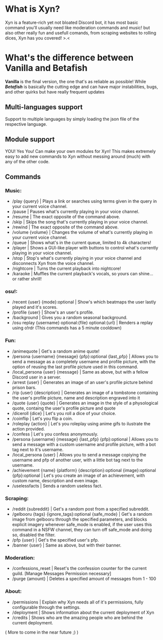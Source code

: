 # What is Xyn?
Xyn is a feature-rich yet not bloated Discord bot, it has most basic command you'll usually need like moderation commands and music!
but also other really fun and usefull comands, from scraping websites to rolling dices, Xyn has you covered! >.<

# What's the difference between Vanilla and Betafish
**Vanilla** is the final version, the one that's as reliable as possible! While ***Betafish*** is basically the cutting edge and can have major instabilities, bugs, and other quirks but have really frequent updates

## Multi-languages support
Support to multiple languages by simply loading the json file of the respective language.

## Module support
YOU! Yes You! Can make your own modules for Xyn! This makes extremely easy to add new commands to Xyn without messing around (much) with any of the other code.

## Commands

### Music:
- /play {query} | Plays a link or searches using terms given in the query in your current voice channel.
- /pause | Pauses what's currently playing in your voice channel.
- /resume | The exact opposite of the command above.
- /skip | Skips the song that's currently playing in your voice channel.
- /rewind | The exact opposite of the command above.
- /volume {volume} | Changes the volume of what's currently playing in your current voice channel.
- /queue | Shows what's in the current queue, limited to 4k characters!
- /player | Shows a GUI-like player with buttons to control what's currently playing in your voice channel.
- /stop | Stop's what's currently playing in your voice channel and disconnects Xyn from the voice channel.
- /nightcore | Turns the current playback into nightcore!
- /karaoke | Muffles the current playback's vocals, so yours can shine... or rather shrill!


### osu!:
- /recent {user} {mode}:optional | Show's which beatmaps the user lastly played and it's scores.
- /profile {user} | Show's an user's profile.
- /background | Gives you a random seasonal background.
- /osu replay {username} optional:{file} optional:{url} | Renders a replay using o!rdr (This commands has a 5 minute cooldown)


### Fun:
- /animequote | Get's a random anime quote!
- /persona {username} {message} {pfp}:optional {last_pfp} | Allows you to send a message as a completely username and profile picture, with the option of reusing the last profile picture used in this command.
- /local_persona {user} {message} | Same as above, but with a fellow Discord user in a server.
- /arrest {user} | Generates an image of an user's profile picture behind prison bars.
- /rip {user} {description} | Generates an image of a tombstone containing the user's profile picture, name and description engraved into it
- /quote {user} {quote} | Generates an image in the style of a physological quote, containg the user's profile picture and quote
- /diceroll {dice} | Let's you roll a dice of your choice.
- /coinflip | Let's you flip a coin.
- /roleplay {action} | Let's you roleplay using anime gifs to ilustrate the action provided.
- /confess | Let's you confess anonymously.
- /persona {username} {message} {last_pfp} {pfp}:optional | Allows you to send a message with a custom username and profile picture, with a bot tag next to it's username.
- /local_persona {user} | Allows you to send a message copiying the username and pfp of another user, with a little bot tag next to the username.
- /achievement {name} {platform} {description}:optional {image}:optional {pfp}:optional | Let's you create an image of an achievement, with custom name, description and even image.
- /uselessfacts | Sends a random useless fact.

### Scraping:
- /reddit {subreddit} | Get's a random post from a specified subreddit.
- /gelbooru {tags} {ignore_tags}:optional {safe_mode} | Get's a random image from gelbooru through the specified parameters, and blocks explicit imagery whenever safe_mode is enabled, if the user uses this command in a NSFW channel, they can turn off safe_mode and doing so, disabled the filter.
- /pfp {user} | Get's the specified user's pfp.
- /banner {user} | Same as above, but with their banner.


### Moderation:
- /confessions_reset | Reset's the confession counter for the current guild. [Manage Messages Permission necessary]
- /purge {amount} | Deletes a specified amount of messages from 1 - 100

### About:
- /permissions | Explain why Xyn needs all of it's permissions, fully configurable through the settings.
- /deployment | Shows information about the current deployment of Xyn
- /credits | Shows who are the amazing people who are behind the current deployment.


( More to come in the near future ;) )

### 

